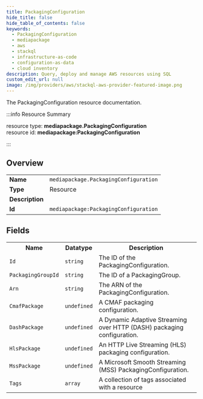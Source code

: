 ```yaml
---
title: PackagingConfiguration
hide_title: false
hide_table_of_contents: false
keywords:
  - PackagingConfiguration
  - mediapackage
  - aws
  - stackql
  - infrastructure-as-code
  - configuration-as-data
  - cloud inventory
description: Query, deploy and manage AWS resources using SQL
custom_edit_url: null
image: /img/providers/aws/stackql-aws-provider-featured-image.png
---
```

The PackagingConfiguration resource documentation.

:::info Resource Summary

<div class="row">
<div class="providerDocColumn">
<span>resource type:&nbsp;<b>mediapackage.PackagingConfiguration</b></span><br />
<span>resource id:&nbsp;<b>mediapackage:PackagingConfiguration</b></span><br />
</div>
</div>

:::

## Overview
<table><tbody>
<tr><td><b>Name</b></td><td><code>mediapackage.PackagingConfiguration</code></td></tr>
<tr><td><b>Type</b></td><td>Resource</td></tr>
<tr><td><b>Description</b></td><td></td></tr>
<tr><td><b>Id</b></td><td><code>mediapackage:PackagingConfiguration</code></td></tr>
</tbody></table>

## Fields
<table><tbody>
<tr><th>Name</th><th>Datatype</th><th>Description</th></tr>
<tr><td><code>Id</code></td><td><code>string</code></td><td>The ID of the PackagingConfiguration.</td></tr><tr><td><code>PackagingGroupId</code></td><td><code>string</code></td><td>The ID of a PackagingGroup.</td></tr><tr><td><code>Arn</code></td><td><code>string</code></td><td>The ARN of the PackagingConfiguration.</td></tr><tr><td><code>CmafPackage</code></td><td><code>undefined</code></td><td>A CMAF packaging configuration.</td></tr><tr><td><code>DashPackage</code></td><td><code>undefined</code></td><td>A Dynamic Adaptive Streaming over HTTP (DASH) packaging configuration.</td></tr><tr><td><code>HlsPackage</code></td><td><code>undefined</code></td><td>An HTTP Live Streaming (HLS) packaging configuration.</td></tr><tr><td><code>MssPackage</code></td><td><code>undefined</code></td><td>A Microsoft Smooth Streaming (MSS) PackagingConfiguration.</td></tr><tr><td><code>Tags</code></td><td><code>array</code></td><td>A collection of tags associated with a resource</td></tr>
</tbody></table>